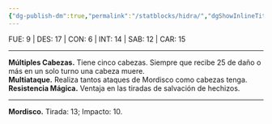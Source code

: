 ```yaml
---
{"dg-publish-dm":true,"permalink":"/statblocks/hidra/","dgShowInlineTitle":"false"}
---
```


<p><span><span style="display:none"> AC:<span id="ac"><strong>15</strong></span> | HP: <span id="hp">130</span> | IN: <span id="in">1</span></span></span></p><p><span>FUE: <span class="dice-roller no-icon" aria-label-position="top" data-dice="d20+5" aria-label="d20+5
[4]+5"><span class="dice-roller-result">9</span></span> | DES: <span class="dice-roller no-icon" aria-label-position="top" data-dice="d20+1" aria-label="d20+1
[16]+1"><span class="dice-roller-result">17</span></span> | CON: <span class="dice-roller no-icon is-min" aria-label-position="top" data-dice="d20+5" aria-label="d20+5
[1]+5"><span class="dice-roller-result">6</span></span> | INT: <span class="dice-roller no-icon" aria-label-position="top" data-dice="d20+-4" aria-label="d20+-4
[18]+-4"><span class="dice-roller-result">14</span></span> | SAB: <span class="dice-roller no-icon" aria-label-position="top" data-dice="d20+0" aria-label="d20+0
[12]+0"><span class="dice-roller-result">12</span></span> | CAR: <span class="dice-roller no-icon" aria-label-position="top" data-dice="d20+-2" aria-label="d20+-2
[17]+-2"><span class="dice-roller-result">15</span></span></span></p><p><span><hr>
<p dir="auto"><strong>Múltiples Cabezas.</strong> Tiene cinco cabezas. Siempre que recibe 25 de daño o más en un solo turno una cabeza muere.<br>
<strong>Multiataque.</strong> Realiza tantos ataques de Mordisco como cabezas tenga.<br>
<strong>Resistencia Mágica.</strong> Ventaja en las tiradas de salvación de hechizos.</p></span></p><p><span><hr>
<p dir="auto"><strong>Mordisco.</strong> Tirada: <span class="dice-roller no-icon" aria-label-position="top" data-dice="d20+8" aria-label="d20+8
[5]+8"><span class="dice-roller-result">13</span></span>; Impacto: <span class="dice-roller no-icon" aria-label-position="top" data-dice="1d10+5" aria-label="1d10+5
[5]+5"><span class="dice-roller-result">10</span></span>.</p></span></p>